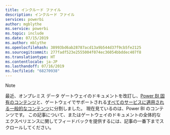```yaml
---
title: インクルード ファイル
description: インクルード ファイル
services: powerbi
author: mgblythe
ms.service: powerbi
ms.topic: include
ms.date: 07/15/2019
ms.author: mblythe
ms.openlocfilehash: 38993bd6ab28787acd13a9b544d37f9cb5fe2125
ms.sourcegitcommit: 277fadf523e2555004f074ec36054bbddec407f8
ms.translationtype: HT
ms.contentlocale: ja-JP
ms.lasthandoff: 07/16/2019
ms.locfileid: "68270938"
---
```

> [!NOTE]
> 最近、オンプレミス データ ゲートウェイのドキュメントを改訂し、[Power BI 固有のコンテンツ](/power-bi/service-gateway-onprem)と、ゲートウェイでサポートされる[すべてのサービスに適用される一般的なコンテンツ](/data-integration/gateway/service-gateway-onprem)に分割しました。 現在見ているのは、Power BI のコンテンツです。 この記事について、またはゲートウェイのドキュメントの全体的なエクスペリエンスに関してフィードバックを提供するには、記事の一番下までスクロールしてください。